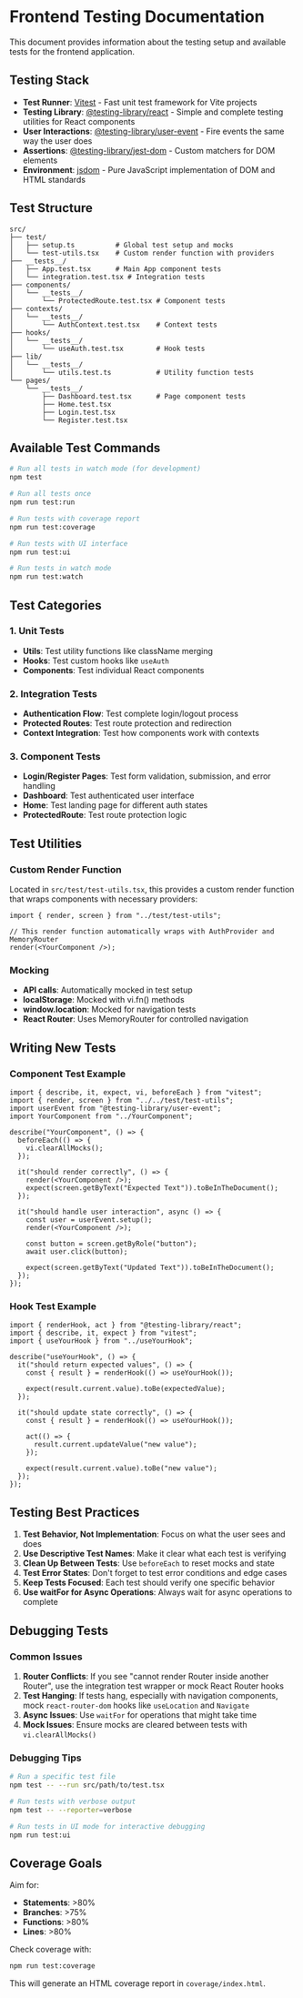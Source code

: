 # Frontend Testing Documentation

This document provides information about the testing setup and available tests for the frontend application.

## Testing Stack

- **Test Runner**: [Vitest](https://vitest.dev/) - Fast unit test framework for Vite projects
- **Testing Library**: [@testing-library/react](https://testing-library.com/docs/react-testing-library/intro/) - Simple and complete testing utilities for React components
- **User Interactions**: [@testing-library/user-event](https://testing-library.com/docs/user-event/intro/) - Fire events the same way the user does
- **Assertions**: [@testing-library/jest-dom](https://testing-library.com/docs/ecosystem-jest-dom/) - Custom matchers for DOM elements
- **Environment**: [jsdom](https://github.com/jsdom/jsdom) - Pure JavaScript implementation of DOM and HTML standards

## Test Structure

```
src/
├── test/
│   ├── setup.ts          # Global test setup and mocks
│   └── test-utils.tsx    # Custom render function with providers
├── __tests__/
│   ├── App.test.tsx      # Main App component tests
│   └── integration.test.tsx # Integration tests
├── components/
│   └── __tests__/
│       └── ProtectedRoute.test.tsx # Component tests
├── contexts/
│   └── __tests__/
│       └── AuthContext.test.tsx    # Context tests
├── hooks/
│   └── __tests__/
│       └── useAuth.test.tsx        # Hook tests
├── lib/
│   └── __tests__/
│       └── utils.test.ts           # Utility function tests
└── pages/
    └── __tests__/
        ├── Dashboard.test.tsx      # Page component tests
        ├── Home.test.tsx
        ├── Login.test.tsx
        └── Register.test.tsx
```

## Available Test Commands

```bash
# Run all tests in watch mode (for development)
npm test

# Run all tests once
npm run test:run

# Run tests with coverage report
npm run test:coverage

# Run tests with UI interface
npm run test:ui

# Run tests in watch mode
npm run test:watch
```

## Test Categories

### 1. Unit Tests

- **Utils**: Test utility functions like className merging
- **Hooks**: Test custom hooks like `useAuth`
- **Components**: Test individual React components

### 2. Integration Tests

- **Authentication Flow**: Test complete login/logout process
- **Protected Routes**: Test route protection and redirection
- **Context Integration**: Test how components work with contexts

### 3. Component Tests

- **Login/Register Pages**: Test form validation, submission, and error handling
- **Dashboard**: Test authenticated user interface
- **Home**: Test landing page for different auth states
- **ProtectedRoute**: Test route protection logic

## Test Utilities

### Custom Render Function

Located in `src/test/test-utils.tsx`, this provides a custom render function that wraps components with necessary providers:

```tsx
import { render, screen } from "../test/test-utils";

// This render function automatically wraps with AuthProvider and MemoryRouter
render(<YourComponent />);
```

### Mocking

- **API calls**: Automatically mocked in test setup
- **localStorage**: Mocked with vi.fn() methods
- **window.location**: Mocked for navigation tests
- **React Router**: Uses MemoryRouter for controlled navigation

## Writing New Tests

### Component Test Example

```tsx
import { describe, it, expect, vi, beforeEach } from "vitest";
import { render, screen } from "../../test/test-utils";
import userEvent from "@testing-library/user-event";
import YourComponent from "../YourComponent";

describe("YourComponent", () => {
  beforeEach(() => {
    vi.clearAllMocks();
  });

  it("should render correctly", () => {
    render(<YourComponent />);
    expect(screen.getByText("Expected Text")).toBeInTheDocument();
  });

  it("should handle user interaction", async () => {
    const user = userEvent.setup();
    render(<YourComponent />);

    const button = screen.getByRole("button");
    await user.click(button);

    expect(screen.getByText("Updated Text")).toBeInTheDocument();
  });
});
```

### Hook Test Example

```tsx
import { renderHook, act } from "@testing-library/react";
import { describe, it, expect } from "vitest";
import { useYourHook } from "../useYourHook";

describe("useYourHook", () => {
  it("should return expected values", () => {
    const { result } = renderHook(() => useYourHook());

    expect(result.current.value).toBe(expectedValue);
  });

  it("should update state correctly", () => {
    const { result } = renderHook(() => useYourHook());

    act(() => {
      result.current.updateValue("new value");
    });

    expect(result.current.value).toBe("new value");
  });
});
```

## Testing Best Practices

1. **Test Behavior, Not Implementation**: Focus on what the user sees and does
2. **Use Descriptive Test Names**: Make it clear what each test is verifying
3. **Clean Up Between Tests**: Use `beforeEach` to reset mocks and state
4. **Test Error States**: Don't forget to test error conditions and edge cases
5. **Keep Tests Focused**: Each test should verify one specific behavior
6. **Use waitFor for Async Operations**: Always wait for async operations to complete

## Debugging Tests

### Common Issues

1. **Router Conflicts**: If you see "cannot render Router inside another Router", use the integration test wrapper or mock React Router hooks
2. **Test Hanging**: If tests hang, especially with navigation components, mock `react-router-dom` hooks like `useLocation` and `Navigate`
3. **Async Issues**: Use `waitFor` for operations that might take time
4. **Mock Issues**: Ensure mocks are cleared between tests with `vi.clearAllMocks()`

### Debugging Tips

```bash
# Run a specific test file
npm test -- --run src/path/to/test.tsx

# Run tests with verbose output
npm test -- --reporter=verbose

# Run tests in UI mode for interactive debugging
npm run test:ui
```

## Coverage Goals

Aim for:

- **Statements**: >80%
- **Branches**: >75%
- **Functions**: >80%
- **Lines**: >80%

Check coverage with:

```bash
npm run test:coverage
```

This will generate an HTML coverage report in `coverage/index.html`.
